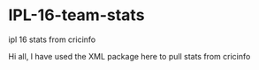 # IPL-16-team-stats
ipl 16 stats from cricinfo

Hi all, I have used the XML package here to pull stats from cricinfo
